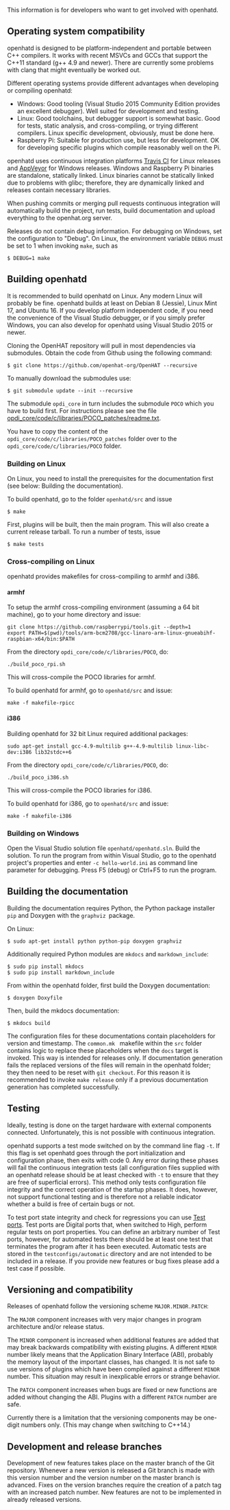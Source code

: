 This information is for developers who want to get involved with openhatd.

## Operating system compatibility
openhatd is designed to be platform-independent and portable between C++ compilers. It works with recent MSVCs and GCCs that support the C++11 standard (g++ 4.9 and newer). There are currently some problems with clang that might eventually be worked out.

Different operating systems provide different advantages when developing or compiling openhatd:

- Windows: Good tooling (Visual Studio 2015 Community Edition provides an excellent debugger). Well suited for development and testing.
- Linux: Good toolchains, but debugger support is somewhat basic. Good for tests, static analysis, and cross-compiling, or trying different compilers. Linux specific development, obviously, must be done here.
- Raspberry Pi: Suitable for production use, but less for development. OK for developing specific plugins which compile reasonably well on the Pi.

openhatd uses continuous integration platforms [Travis CI](https://travis-ci.org) for Linux releases and [AppVeyor](https://appveyor.com) for Windows releases. Windows and Raspberry Pi binaries are standalone, statically linked. Linux binaries cannot be statically linked due to problems with glibc; therefore, they are dynamically linked and releases contain necessary libraries.

When pushing commits or merging pull requests continuous integration will automatically build the project, run tests, build documentation and upload everything to the openhat.org server.

Releases do not contain debug information. For debugging on Windows, set the configuration to "Debug". On Linux, the environment variable `DEBUG` must be set to 1 when invoking `make`, such as

	$ DEBUG=1 make 

## Building openhatd
It is recommended to build openhatd on Linux. Any modern Linux will probably be fine. openhatd builds at least on Debian 8 (Jessie), Linux Mint 17, and Ubuntu 16. If you develop platform independent code, if you need the convenience of the Visual Studio debugger, or if you simply prefer Windows, you can also develop for openhatd using Visual Studio 2015 or newer.

Cloning the OpenHAT repository will pull in most dependencies via submodules.
Obtain the code from Github using the following command:

	$ git clone https://github.com/openhat-org/OpenHAT --recursive

To manually download the submodules use:

	$ git submodule update --init --recursive

The submodule `opdi_core` in turn includes the submodule `POCO` which you have to build first. For instructions please see the file [opdi\_core/code/c/libraries/POCO\_patches/readme.txt](https://github.com/leomeyer/opdi_core/blob/master/code/c/libraries/POCO_patches/readme.txt).

You have to copy the content of the `opdi_core/code/c/libraries/POCO_patches` folder over to the `opdi_core/code/c/libraries/POCO` folder.  

### Building on Linux
On Linux, you need to install the prerequisites for the documentation first (see below: Building the documentation).

To build openhatd, go to the folder `openhatd/src` and issue

	$ make

First, plugins will be built, then the main program. This will also create a current release tarball. To run a number of tests, issue

	$ make tests

### Cross-compiling on Linux
openhatd provides makefiles for cross-compiling to armhf and i386.

#### armhf
To setup the armhf cross-compiling environment (assuming a 64 bit machine), go to your home directory and issue:

	git clone https://github.com/raspberrypi/tools.git --depth=1
	export PATH=$(pwd)/tools/arm-bcm2708/gcc-linaro-arm-linux-gnueabihf-raspbian-x64/bin:$PATH

From the directory `opdi_core/code/c/libraries/POCO`, do:

	./build_poco_rpi.sh

This will cross-compile the POCO libraries for armhf.

To build openhatd for armhf, go to `openhatd/src` and issue:

	make -f makefile-rpicc

#### i386
Building openhatd for 32 bit Linux required additional packages:

	sudo apt-get install gcc-4.9-multilib g++-4.9-multilib linux-libc-dev:i386 lib32stdc++6

From the directory `opdi_core/code/c/libraries/POCO`, do:

	./build_poco_i386.sh

This will cross-compile the POCO libraries for i386.

To build openhatd for i386, go to `openhatd/src` and issue:

	make -f makefile-i386

### Building on Windows
Open the Visual Studio solution file `openhatd/openhatd.sln`. Build the solution. To run the program from within Visual Studio, go to the openhatd project's properties and enter `-c hello-world.ini` as command line parameter for debugging. Press F5 (debug) or Ctrl+F5 to run the program.

## Building the documentation
Building the documentation requires Python, the Python package installer `pip` and Doxygen with the `graphviz `package.

On Linux:

	$ sudo apt-get install python python-pip doxygen graphviz

Additionally required Python modules are `mkdocs` and `markdown_include`:

	$ sudo pip install mkdocs 
	$ sudo pip install markdown_include

From within the openhatd folder, first build the Doxygen documentation:

	$ doxygen Doxyfile

Then, build the mkdocs documentation:

	$ mkdocs build

The configuration files for these documentations contain placeholders for version and timestamp. The `common.mk ` makefile within the `src` folder contains logic to replace these placeholders when the `docs` target is invoked. This way is intended for releases only. If documentation generation fails the replaced versions of the files will remain in the openhatd folder; they then need to be reset with `git checkout`. For this reason it is recommended to invoke `make release` only if a previous documentation generation has completed successfully.   

## Testing
Ideally, testing is done on the target hardware with external components connected. Unfortunately, this is not possible with continuous integration.

openhatd supports a test mode switched on by the command line flag `-t`. If this flag is set openhatd goes through the port initialization and configuration phase, then exits with code 0. Any error during these phases will fail the continuous integration tests (all configuration files supplied with an openhatd release should be at least checked with `-t` to ensure that they are free of superficial errors). This method only tests configuration file integrity and the correct operation of the startup phases. It does, however, not support functional testing and is therefore not a reliable indicator whether a build is free of certain bugs or not.

To test port state integrity and check for regressions you can use [Test ports](ports/test_port.md). Test ports are Digital ports that, when switched to High, perform regular tests on port properties. You can define an arbitrary number of Test ports, however, for automated tests there should be at least one test that terminates the program after it has been executed. Automatic tests are stored in the `testconfigs/automatic` directory and are not intended to be included in a release. If you provide new features or bug fixes please add a test case if possible.

## Versioning and compatibility
Releases of openhatd follow the versioning scheme `MAJOR.MINOR.PATCH`:

The `MAJOR` component increases with very major changes in program architecture and/or release status.

The `MINOR` component is increased when additional features are added that may break backwards compatibility with existing plugins. A different `MINOR` number likely means that the Application Binary Interface (ABI), probably the memory layout of the important classes, has changed. It is not safe to use versions of plugins which have been compiled against a different `MINOR` number. This situation may result in inexplicable errors or strange behavior.

The `PATCH` component increases when bugs are fixed or new functions are added without changing the ABI. Plugins with a different `PATCH` number are safe.

Currently there is a limitation that the versioning components may be one-digit numbers only. (This may change when switching to C++14.)

## Development and release branches
Development of new features takes place on the master branch of the Git repository. Whenever a new version is released a Git branch is made with this version number and the version number on the master branch is advanced. Fixes on the version branches require the creation of a patch tag with an increased patch number. New features are not to be implemented in already released versions.
